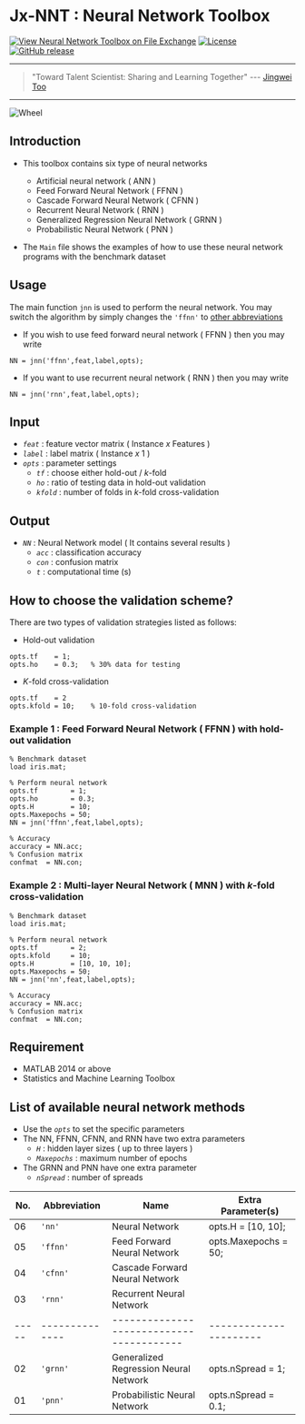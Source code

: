 # Jx-NNT : Neural Network Toolbox

[![View Neural Network Toolbox on File Exchange](https://www.mathworks.com/matlabcentral/images/matlab-file-exchange.svg)](https://www.mathworks.com/matlabcentral/fileexchange/71468-neural-network-toolbox)
[![License](https://img.shields.io/badge/license-BSD_3-yellow.svg)](https://github.com/JingweiToo/Neural-Network-Toolbox/blob/master/LICENSE)
[![GitHub release](https://img.shields.io/badge/release-1.2-green.svg)](https://github.com/JingweiToo/Neural-Network-Toolbox)

---
> "Toward Talent Scientist: Sharing and Learning Together"
>  --- [Jingwei Too](https://jingweitoo.wordpress.com/)
---

![Wheel](https://www.mathworks.com/matlabcentral/mlc-downloads/downloads/f07d43c1-fda1-43b0-94df-aa10813e1b90/6023aed2-2735-4a12-a6d6-01ffa0d1b173/images/screenshot.PNG)


## Introduction
* This toolbox contains six type of neural networks 
  + Artificial neural network ( ANN ) 
  + Feed Forward Neural Network ( FFNN )
  + Cascade Forward Neural Network ( CFNN ) 
  + Recurrent Neural Network ( RNN ) 
  + Generalized Regression Neural Network ( GRNN )
  + Probabilistic Neural Network ( PNN )  

* The `Main` file shows the examples of how to use these neural network programs with the benchmark dataset


## Usage
The main function `jnn` is used to perform the neural network. You may switch the algorithm by simply changes the `'ffnn'` to [other abbreviations](/README.md#list-of-available-neural-network-methods)   
* If you wish to use feed forward neural network ( FFNN ) then you may write
```code 
NN = jnn('ffnn',feat,label,opts);
```

* If you want to use recurrent neural network ( RNN ) then you may write
```code 
NN = jnn('rnn',feat,label,opts); 
```

## Input
* *`feat`*    : feature vector matrix ( Instance *x* Features )
* *`label`*   : label matrix ( Instance *x* 1 )
* *`opts`*    : parameter settings
  + *`tf`*    : choose either hold-out / *k*-fold 
  + *`ho`*    : ratio of testing data in hold-out validation
  + *`kfold`* : number of folds in *k*-fold cross-validation


## Output
* *`NN`* : Neural Network model ( It contains several results )  
  + *`acc`* : classification accuracy 
  + *`con`* : confusion matrix
  + *`t`*   : computational time (s)


## How to choose the validation scheme?
There are two types of validation strategies listed as follows:
  + Hold-out validation
```code 
opts.tf    = 1;
opts.ho    = 0.3;   % 30% data for testing 
```
  + *K*-fold cross-validation
```code 
opts.tf    = 2
opts.kfold = 10;    % 10-fold cross-validation
```

### Example 1 : Feed Forward Neural Network ( FFNN ) with hold-out validation
```code 
% Benchmark dataset 
load iris.mat; 

% Perform neural network 
opts.tf        = 1;
opts.ho        = 0.3;
opts.H         = 10;
opts.Maxepochs = 50;
NN = jnn('ffnn',feat,label,opts); 

% Accuracy
accuracy = NN.acc;
% Confusion matrix
confmat  = NN.con; 
```

### Example 2 : Multi-layer Neural Network ( MNN ) with *k*-fold cross-validation
```code 
% Benchmark dataset 
load iris.mat; 

% Perform neural network 
opts.tf        = 2;
opts.kfold     = 10;
opts.H         = [10, 10, 10];
opts.Maxepochs = 50;
NN = jnn('nn',feat,label,opts); 

% Accuracy
accuracy = NN.acc;
% Confusion matrix
confmat  = NN.con; 
```


## Requirement
* MATLAB 2014 or above
* Statistics and Machine Learning Toolbox


## List of available neural network methods
* Use the *`opts`* to set the specific parameters
* The NN, FFNN, CFNN, and RNN have two extra parameters
  + *`H`*          : hidden layer sizes ( up to three layers )
  + *`Maxepochs`*  : maximum number of epochs
* The GRNN and PNN have one extra parameter
  + *`nSpread`*    : number of spreads


| No. | Abbreviation | Name                                   | Extra Parameter(s)   |
|-----|--------------|----------------------------------------|----------------------|
| 06  | `'nn'`       | Neural Network                         | opts.H = [10, 10];   |
| 05  | `'ffnn'`     | Feed Forward Neural Network            | opts.Maxepochs = 50; |
| 04  | `'cfnn'`     | Cascade Forward Neural Network         |                      |
| 03  | `'rnn'`      | Recurrent Neural Network               |                      |
|-----|--------------|----------------------------------------|----------------------|
| 02  | `'grnn'`     | Generalized Regression Neural Network  | opts.nSpread = 1;    |
| 01  | `'pnn'`      | Probabilistic Neural Network           | opts.nSpread = 0.1;  |  



  
  
  

